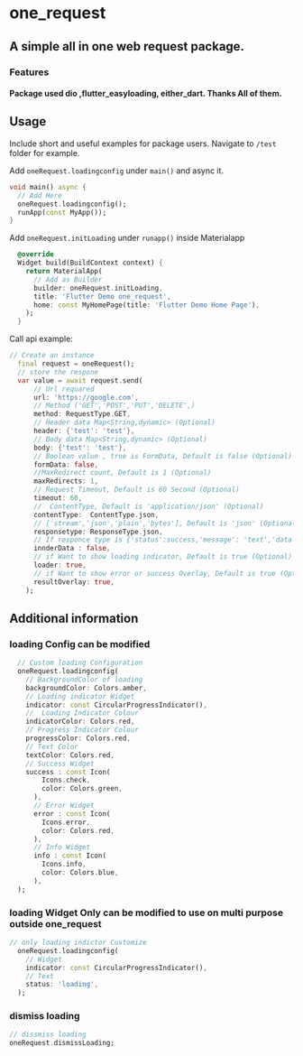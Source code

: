 <!--
This README describes the package. If you publish this package to pub.dev,
this README's contents appear on the landing page for your package.

For information about how to write a good package README, see the guide for
[writing package pages](https://dart.dev/guides/libraries/writing-package-pages).

For general information about developing packages, see the Dart guide for
[creating packages](https://dart.dev/guides/libraries/create-library-packages)
and the Flutter guide for
[developing packages and plugins](https://flutter.dev/developing-packages).
-->

# one_request

## A simple all in one web request package.

### Features

#### Package used **dio** ,**flutter_easyloading**, **either_dart**. Thanks All of them.

## Usage

Include short and useful examples for package users. Navigate
to `/test` folder for example.

Add `oneRequest.loadingconfig` under `main()` and async it.

```dart
void main() async {
  // Add Here
  oneRequest.loadingconfig();
  runApp(const MyApp());
}
```

Add `oneRequest.initLoading` under `runapp()` inside Materialapp

```dart
  @override
  Widget build(BuildContext context) {
    return MaterialApp(
      // Add as Builder
      builder: oneRequest.initLoading,
      title: 'Flutter Demo one_request',
      home: const MyHomePage(title: 'Flutter Demo Home Page'),
    );
  }
```

Call api example:

```dart
// Create an instance
  final request = oneRequest();
  // store the respone
  var value = await request.send(
      // Url requared
      url: 'https://google.com',
      // Method ('GET','POST','PUT','DELETE',)
      method: RequestType.GET,
      // Header data Map<String,dynamic> (Optional)
      header: {'test': 'test'},
      // Body data Map<String,dynamic> (Optional)
      body: {'test': 'test'},
      // Boolean value , true is FormData, Default is false (Optional)
      formData: false,
      //MaxRedirect count, Default is 1 (Optional)
      maxRedirects: 1,
      // Request Timeout, Default is 60 Second (Optional)
      timeout: 60,
      //  ContentType, Default is 'application/json' (Optional)
      contentType:  ContentType.json,
      // ['stream','json','plain','bytes'], Default is 'json' (Optional)
      responsetype: ResponseType.json,
      // If responce type is {'status':success,'message': 'text','data':[]} or indner  content containing all response in 'data' key the make it true,initialy false
      innderData : false,
      // if Want to show loading indicator, Default is true (Optional)
      loader: true,
      // if Want to show error or success Overlay, Default is true (Optional)
      resultOverlay: true,
    );
```

## Additional information

### loading Config can be modified

```dart
  // Custom loading Configuration
  oneRequest.loadingconfig(
    // BackgroundColor of loading
    backgroundColor: Colors.amber,
    // Loading indicator Widget
    indicator: const CircularProgressIndicator(),
    //  Loading Indicator Colour
    indicatorColor: Colors.red,
    // Progress Indicator Colour
    progressColor: Colors.red,
    // Text Color
    textColor: Colors.red,
    // Success Widget
    success : const Icon(
        Icons.check,
        color: Colors.green,
      ),
      // Error Widget
      error : const Icon(
        Icons.error,
        color: Colors.red,
      ),
      // Info Widget
      info : const Icon(
        Icons.info,
        color: Colors.blue,
      ),
  );
```

### loading Widget Only can be modified to use on multi purpose outside one_request

```dart
// only loading indictor Customize
  oneRequest.loadingconfig(
    // Widget
    indicator: const CircularProgressIndicator(),
    // Text
    status: 'loading',
  );
```

### dismiss loading

```dart
// dissmiss loading
oneRequest.dismissLoading;
```

